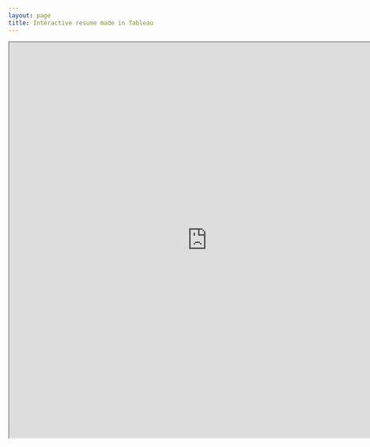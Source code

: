 ```yaml
--- 
layout: page
title: Interactive resume made in Tableau
---
```

<iframe src = "https://public.tableau.com/views/Resume_223/Resume?:embed=y&:display_count=yes&:showVizHome=no" width="800" height="800"></iframe>
